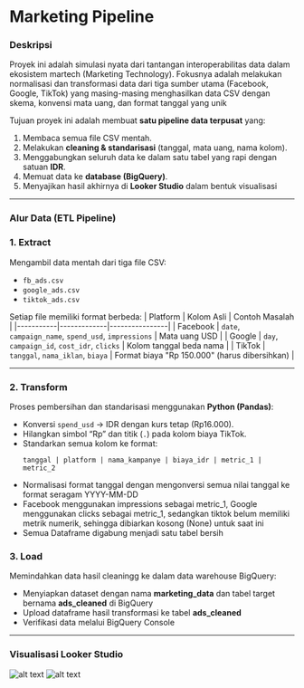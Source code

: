 # Marketing Pipeline

### Deskripsi
Proyek ini adalah simulasi nyata dari tantangan interoperabilitas data dalam ekosistem martech (Marketing Technology). Fokusnya adalah melakukan normalisasi dan transformasi data dari tiga sumber utama (Facebook, Google, TikTok) yang masing-masing menghasilkan data CSV dengan skema, konvensi mata uang, dan format tanggal yang unik

Tujuan proyek ini adalah membuat **satu pipeline data terpusat** yang:
1. Membaca semua file CSV mentah.
2. Melakukan **cleaning & standarisasi** (tanggal, mata uang, nama kolom).
3. Menggabungkan seluruh data ke dalam satu tabel yang rapi dengan satuan **IDR**.
4. Memuat data ke **database (BigQuery)**.
5. Menyajikan hasil akhirnya di **Looker Studio** dalam bentuk visualisasi
---

### Alur Data (ETL Pipeline)

### **1. Extract**
Mengambil data mentah dari tiga file CSV:
- `fb_ads.csv`
- `google_ads.csv`
- `tiktok_ads.csv`

Setiap file memiliki format berbeda:
| Platform | Kolom Asli | Contoh Masalah |
|-----------|-------------|----------------|
| Facebook | `date`, `campaign_name`, `spend_usd`, `impressions` | Mata uang USD |
| Google | `day`, `campaign_id`, `cost_idr`, `clicks` | Kolom tanggal beda nama |
| TikTok | `tanggal`, `nama_iklan`, `biaya` | Format biaya "Rp 150.000" (harus dibersihkan) |

---

### **2. Transform**
Proses pembersihan dan standarisasi menggunakan **Python (Pandas)**:
- Konversi `spend_usd` → IDR dengan kurs tetap (Rp16.000).
- Hilangkan simbol “Rp” dan titik (`.`) pada kolom biaya TikTok.
- Standarkan semua kolom ke format:
  ```text
  tanggal | platform | nama_kampanye | biaya_idr | metric_1 | metric_2
- Normalisasi format tanggal dengan mengonversi semua nilai tanggal ke format seragam YYYY-MM-DD
- Facebook menggunakan impressions sebagai metric_1, Google menggunakan clicks sebagai metric_1, sedangkan tiktok belum memiliki metrik numerik, sehingga dibiarkan kosong (None) untuk saat ini
- Semua Dataframe digabung menjadi satu tabel bersih

### **3. Load**
Memindahkan data hasil cleaningg ke dalam data warehouse BigQuery:
- Menyiapkan dataset dengan nama **marketing_data** dan tabel target bernama **ads_cleaned** di BigQuery
- Upload dataframe hasil transformasi ke tabel **ads_cleaned**
- Verifikasi data melalui BigQuery Console

---
### Visualisasi Looker Studio
![alt text](images/image.png)
![alt text](images/image-1.png)
